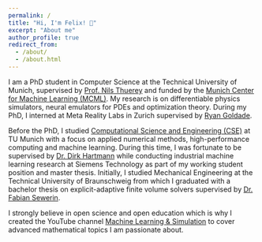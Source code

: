 ```yaml
---
permalink: /
title: "Hi, I'm Felix! 👋"
excerpt: "About me"
author_profile: true
redirect_from: 
  - /about/
  - /about.html
---
```


I am a PhD student in Computer Science at the Technical University of Munich,
supervised by [Prof. Nils Thuerey](https://ge.in.tum.de/) and funded by the
[Munich Center for Machine Learning (MCML)](https://mcml.ai/). My research is on
differentiable physics simulators, neural emulators for PDEs and optimization
theory. During my PhD, I interned at Meta Reality Labs in Zurich supervised by
[Ryan Goldade](https://rgoldade.github.io/).

Before the PhD, I studied [Computational Science and Engineering
(CSE)](https://www.in.tum.de/en/in/fuer-studieninteressierte/master-studiengaenge/computational-science-and-engineering/)
at TU Munich with a focus on applied numerical methods, high-performance
computing and machine learning. During this time, I was fortunate to be
supervised by [Dr. Dirk Hartmann](https://www.linkedin.com/in/dirkhartmann)
while conducting industrial machine learning research at Siemens Technology as
part of my working student position and master thesis. Initially, I studied
Mechanical Engineering at the Technical University of Braunschweig from which I
graduated with a bachelor thesis on explicit-adaptive finite volume solvers
supervised by [Dr. Fabian
Sewerin](https://www.mvt.ovgu.de/People/Dr_+Fabian+Sewerin.html).

I strongly believe in open science and open education which is why I created the
YouTube channel [Machine Learning &
Simulation](https://www.youtube.com/@MachineLearningSimulation) to cover
advanced mathematical topics I am passionate about.
